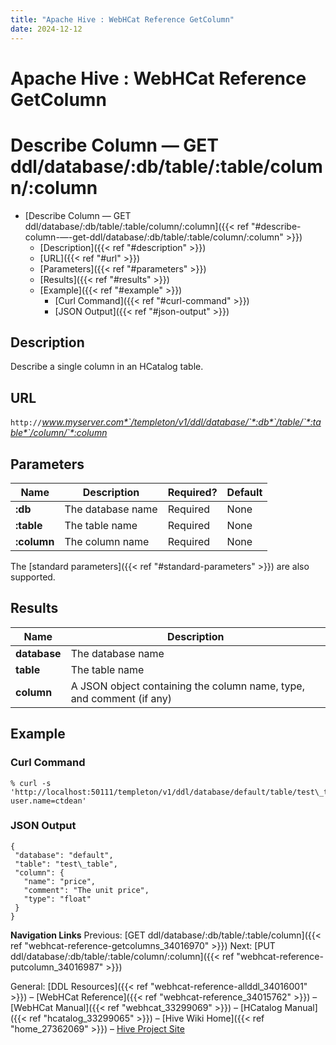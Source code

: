 ```yaml
---
title: "Apache Hive : WebHCat Reference GetColumn"
date: 2024-12-12
---
```










# Apache Hive : WebHCat Reference GetColumn






# Describe Column — GET ddl/database/:db/table/:table/column/:column


* [Describe Column — GET ddl/database/:db/table/:table/column/:column]({{< ref "#describe-column-—-get-ddl/database/:db/table/:table/column/:column" >}})
	+ [Description]({{< ref "#description" >}})
	+ [URL]({{< ref "#url" >}})
	+ [Parameters]({{< ref "#parameters" >}})
	+ [Results]({{< ref "#results" >}})
	+ [Example]({{< ref "#example" >}})
		- [Curl Command]({{< ref "#curl-command" >}})
		- [JSON Output]({{< ref "#json-output" >}})




## Description

Describe a single column in an HCatalog table.

## URL

`http://`*www.myserver.com*`/templeton/v1/ddl/database/`*:db*`/table/`*:table*`/column/`*:column*

## Parameters



| Name | Description | Required? | Default |
| --- | --- | --- | --- |
| **:db** | The database name | Required | None |
| **:table** | The table name | Required | None |
| **:column** | The column name | Required | None |

The [standard parameters]({{< ref "#standard-parameters" >}}) are also supported.

## Results



| Name | Description |
| --- | --- |
| **database** | The database name |
| **table** | The table name |
| **column** | A JSON object containing the column name, type, and comment (if any) |

## Example

### Curl Command



```
% curl -s 'http://localhost:50111/templeton/v1/ddl/database/default/table/test\_table/column/price?user.name=ctdean'

```

### JSON Output



```
{
 "database": "default",
 "table": "test\_table",
 "column": {
   "name": "price",
   "comment": "The unit price",
   "type": "float"
 }
}

```

  


**Navigation Links**
Previous: [GET ddl/database/:db/table/:table/column]({{< ref "webhcat-reference-getcolumns_34016970" >}}) Next: [PUT ddl/database/:db/table/:table/column/:column]({{< ref "webhcat-reference-putcolumn_34016987" >}})

General: [DDL Resources]({{< ref "webhcat-reference-allddl_34016001" >}}) – [WebHCat Reference]({{< ref "webhcat-reference_34015762" >}}) – [WebHCat Manual]({{< ref "webhcat_33299069" >}}) – [HCatalog Manual]({{< ref "hcatalog_33299065" >}}) – [Hive Wiki Home]({{< ref "home_27362069" >}}) – [Hive Project Site](http://hive.apache.org/)




 

 

